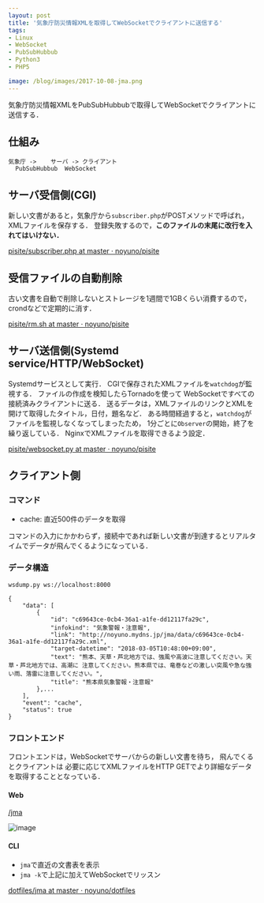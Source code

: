 ```yaml
---
layout: post
title: '気象庁防災情報XMLを取得してWebSocketでクライアントに送信する'
tags:
- Linux
- WebSocket
- PubSubHubbub
- Python3
- PHP5

image: /blog/images/2017-10-08-jma.png
---
```


気象庁防災情報XMLをPubSubHubbubで取得してWebSocketでクライアントに送信する．

## 仕組み

    気象庁 ->    サーバ -> クライアント
      PubSubHubbub  WebSocket

## サーバ受信側(CGI)

新しい文書があると，気象庁から`subscriber.php`がPOSTメソッドで呼ばれ，
XMLファイルを保存する．
登録失敗するので，**このファイルの末尾に改行を入れてはいけない．**

[pisite/subscriber.php at master · noyuno/pisite](https://github.com/noyuno/pisite/blob/master/jma/subscriber.php)

## 受信ファイルの自動削除

古い文書を自動で削除しないとストレージを1週間で1GBくらい消費するので，crondなどで定期的に消す．

[pisite/rm.sh at master · noyuno/pisite](https://github.com/noyuno/pisite/blob/master/jma/bin/rm.sh)

## サーバ送信側(Systemd service/HTTP/WebSocket)

Systemdサービスとして実行．
CGIで保存されたXMLファイルを`watchdog`が監視する．
ファイルの作成を検知したらTornadoを使って
WebSocketですべての接続済みクライアントに送る．
送るデータは，XMLファイルのリンクとXMLを開けて取得したタイトル，日付，題名など．
ある時間経過すると，`watchdog`がファイルを監視しなくなってしまったため，
1分ごとに`Observer`の開始，終了を繰り返している．
NginxでXMLファイルを取得できるよう設定．

[pisite/websocket.py at master · noyuno/pisite](https://github.com/noyuno/pisite/blob/master/jma/bin/websocket.py)

## クライアント側

### コマンド

- cache: 直近500件のデータを取得

コマンドの入力にかかわらず，接続中であれば新しい文書が到達するとリアルタイムでデータが飛んでくるようになっている．

### データ構造

~~~
wsdump.py ws://localhost:8000
~~~

~~~
{
    "data": [
        {
            "id": "c69643ce-0cb4-36a1-a1fe-dd12117fa29c",
            "infokind": "気象警報・注意報",
            "link": "http://noyuno.mydns.jp/jma/data/c69643ce-0cb4-36a1-a1fe-dd12117fa29c.xml",
            "target-datetime": "2018-03-05T10:48:00+09:00",
            "text": "熊本、天草・芦北地方では、強風や高波に注意してください。天草・芦北地方では、高潮に 注意してください。熊本県では、竜巻などの激しい突風や急な強い雨、落雷に注意してください。",
            "title": "熊本県気象警報・注意報"
        },...
    ],
    "event": "cache",
    "status": true
}
~~~

### フロントエンド

フロントエンドは，WebSocketでサーバからの新しい文書を待ち，
飛んでくるとクライアントは
必要に応じてXMLファイルをHTTP GETでより詳細なデータを取得することとなっている．

#### Web

[/jma](http://noyuno.mydns.jp/jma)

![image]({{page.image}})

#### CLI

- `jma`で直近の文書表を表示
- `jma -k`で上記に加えてWebSocketでリッスン

[dotfiles/jma at master · noyuno/dotfiles](https://github.com/noyuno/dotfiles/blob/master/bin/jma)

